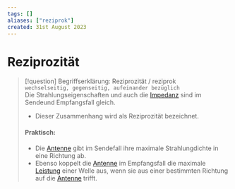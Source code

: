 ```yaml
---
tags: []
aliases: ["reziprok"]
created: 31st August 2023
---
```


# Reziprozität

> [!question] Begriffserklärung: Reziprozität / reziprok  
> `wechselseitig, gegenseitig, aufeinander bezüglich`  
> Die Strahlungseigenschaften und auch die [Impedanz](../Elektrodynamik/Impedanz.md) sind im Sendeund Empfangsfall gleich.
> - Dieser Zusammenhang wird als Reziprozität bezeichnet.
> #### Praktisch:
>- Die [Antenne](Antenne.md) gibt im Sendefall ihre maximale Strahlungdichte in eine Richtung ab.
>- Ebenso koppelt die [Antenne](Antenne.md) im Empfangsfall die maximale [Leistung](../Physik/Elektrische%20Leistung.md) einer Welle aus, wenn sie aus einer bestimmten Richtung auf die [Antenne](Antenne.md) trifft.